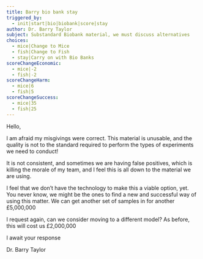 ```yaml
---
title: Barry bio bank stay
triggered_by:
  - init|start|bio|biobank|score|stay
author: Dr. Barry Taylor
subject: Substandard Biobank material, we must discuss alternatives
choices:
  - mice|Change to Mice
  - fish|Change to Fish
  - stay|Carry on with Bio Banks
scoreChangeEconomic:
  - mice|-2
  - fish|-2
scoreChangeHarm:
  - mice|6
  - fish|5
scoreChangeSuccess:
  - mice|35
  - fish|25
---
```


Hello,

I am afraid my misgivings were correct. This material is unusable, and the quality is not to the standard required to perform the types of experiments we need to conduct!

It is not consistent, and sometimes we are having false positives, which is killing the morale of my team, and I feel this is all down to the material we are using.

I feel that we don’t have the technology to make this a viable option, yet. You never know, we might be the ones to find a new and successful way of using this matter. We can get another set of samples in for another £5,000,000

I request again, can we consider moving to a different model? As before, this will cost us £2,000,000

I await your response

Dr. Barry Taylor
